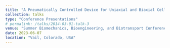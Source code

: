 ```yaml
---
title: "A Pneumatically Controlled Device for Uniaxial and Biaxial Cell Stretching"
collection: talks
type: "Conference Presentations"
# permalink: /talks/2014-03-01-talk-3
venue: "Summer Biomechanics, Bioengineering, and Biotransport Conference (SB3C)"
date: 2023-06-07
location: "Vail, Colorado, USA"
---
```


<!-- This is a description of your conference proceedings talk, note the different field in type. You can put anything in this field. -->
